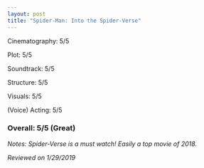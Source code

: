 ```yaml
---
layout: post
title: "Spider-Man: Into the Spider-Verse"
---
```


Cinematography: 5/5

Plot: 5/5

Soundtrack: 5/5

Structure: 5/5

Visuals: 5/5

(Voice) Acting: 5/5

### Overall: 5/5 (Great)

*Notes: Spider-Verse is a must watch! Easily a top movie of 2018.*

*Reviewed on 1/29/2019*
